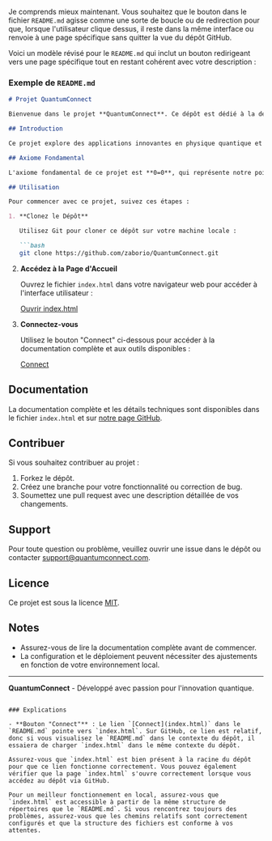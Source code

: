 Je comprends mieux maintenant. Vous souhaitez que le bouton dans le fichier `README.md` agisse comme une sorte de boucle ou de redirection pour que, lorsque l'utilisateur clique dessus, il reste dans la même interface ou renvoie à une page spécifique sans quitter la vue du dépôt GitHub.

Voici un modèle révisé pour le `README.md` qui inclut un bouton redirigeant vers une page spécifique tout en restant cohérent avec votre description :

### Exemple de `README.md`

```markdown
# Projet QuantumConnect

Bienvenue dans le projet **QuantumConnect**. Ce dépôt est dédié à la démonstration de la connexion quantique en utilisant des concepts avancés de physique quantique.

## Introduction

Ce projet explore des applications innovantes en physique quantique et en blockchain. Vous pouvez tester le connecteur de la blockchain et explorer notre modèle quantique directement via ce dépôt.

## Axiome Fondamental

L'axiome fondamental de ce projet est **0=0**, qui représente notre point de départ pour les calculs et les simulations.

## Utilisation

Pour commencer avec ce projet, suivez ces étapes :

1. **Clonez le Dépôt**

   Utilisez Git pour cloner ce dépôt sur votre machine locale :

   ```bash
   git clone https://github.com/zaborio/QuantumConnect.git
   ```

2. **Accédez à la Page d'Accueil**

   Ouvrez le fichier `index.html` dans votre navigateur web pour accéder à l'interface utilisateur :

   [Ouvrir index.html](https://github.com/zaborio/QuantumConnect/blob/main/index.html)

3. **Connectez-vous**

   Utilisez le bouton "Connect" ci-dessous pour accéder à la documentation complète et aux outils disponibles :

   [Connect](index.html)

## Documentation

La documentation complète et les détails techniques sont disponibles dans le fichier `index.html` et sur [notre page GitHub](https://github.com/zaborio).

## Contribuer

Si vous souhaitez contribuer au projet :

1. Forkez le dépôt.
2. Créez une branche pour votre fonctionnalité ou correction de bug.
3. Soumettez une pull request avec une description détaillée de vos changements.

## Support

Pour toute question ou problème, veuillez ouvrir une issue dans le dépôt ou contacter [support@quantumconnect.com](mailto:support@quantumconnect.com).

## Licence

Ce projet est sous la licence [MIT](LICENSE).

## Notes

- Assurez-vous de lire la documentation complète avant de commencer.
- La configuration et le déploiement peuvent nécessiter des ajustements en fonction de votre environnement local.

---

**QuantumConnect** - Développé avec passion pour l'innovation quantique.
```

### Explications

- **Bouton "Connect"** : Le lien `[Connect](index.html)` dans le `README.md` pointe vers `index.html`. Sur GitHub, ce lien est relatif, donc si vous visualisez le `README.md` dans le contexte du dépôt, il essaiera de charger `index.html` dans le même contexte du dépôt.

Assurez-vous que `index.html` est bien présent à la racine du dépôt pour que ce lien fonctionne correctement. Vous pouvez également vérifier que la page `index.html` s'ouvre correctement lorsque vous accédez au dépôt via GitHub.

Pour un meilleur fonctionnement en local, assurez-vous que `index.html` est accessible à partir de la même structure de répertoires que le `README.md`. Si vous rencontrez toujours des problèmes, assurez-vous que les chemins relatifs sont correctement configurés et que la structure des fichiers est conforme à vos attentes.